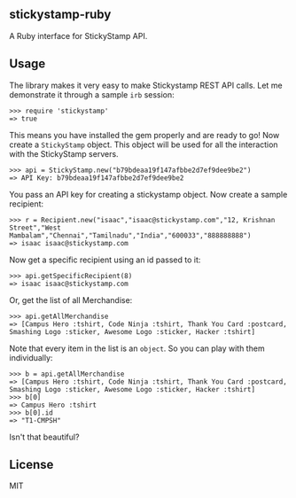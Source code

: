 stickystamp-ruby
-----------------

A Ruby interface for StickyStamp API.

Usage
------

The library makes it very easy to make Stickystamp REST API calls. Let
me demonstrate it through a sample `irb` session:

    >>> require 'stickystamp'
    => true

This means you have installed the gem properly and are ready to go!
Now create a `StickyStamp` object. This object will be used for all
the interaction with the StickyStamp servers.

    >>> api = StickyStamp.new("b79bdeaa19f147afbbe2d7ef9dee9be2")
    => API Key: b79bdeaa19f147afbbe2d7ef9dee9be2

You pass an API key for creating a stickystamp object.
Now create a sample recipient:

    >>> r = Recipient.new("isaac","isaac@stickystamp.com","12, Krishnan Street","West Mambalam","Chennai","Tamilnadu","India","600033","888888888")
    => isaac isaac@stickystamp.com

Now get a specific recipient using an id passed to it:

    >>> api.getSpecificRecipient(8)
    => isaac isaac@stickystamp.com

Or, get the list of all Merchandise:

    >>> api.getAllMerchandise
    => [Campus Hero :tshirt, Code Ninja :tshirt, Thank You Card :postcard, Smashing Logo :sticker, Awesome Logo :sticker, Hacker :tshirt]

Note that every item in the list is an `object`. So you can play with
them individually:

    >>> b = api.getAllMerchandise
    => [Campus Hero :tshirt, Code Ninja :tshirt, Thank You Card :postcard, Smashing Logo :sticker, Awesome Logo :sticker, Hacker :tshirt]
    >>> b[0]
    => Campus Hero :tshirt
    >>> b[0].id
    => "T1-CMPSH"

Isn't that beautiful?

License
--------

MIT
